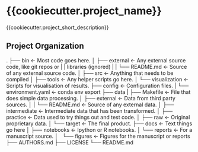 {{cookiecutter.project_name}}
==============================

{{cookiecutter.project_short_description}}

Project Organization
--------------------
  .
  ├── bin                   <- Most code goes here.
  │   ├── external          <- Any external source code, like git repos or
  |   |                        libraries (ignored)
  |   |   └── README.md     <- Source of any external source code.
  │   ├── src               <- Anything that needs to be compiled
  │   ├── tools             <- Any helper scripts go here.
  │   └── visualization     <- Scripts for visualisation of results.
  ├── config                <- Configuration files.
  |   └── environment.yaml  <- conda env export
  ├── data
  |   ├── Makefile          <- File that does simple data processing.
  │   ├── external          <- Data from third party sources.
  │   |   └── README.md     <- Source of any external data.
  │   ├── intermediate      <- Intermediate data that has been transformed.
  │   ├── practice          <- Data used to try things out and test code.
  │   ├── raw               <- Original proprietary data.
  │   └── target            <- The final product.
  ├── docs                  <- Text things go here
  │   ├── notebooks         <- Ipython or R notebooks.
  │   └── reports           <- For a manuscript source.
  │       └── figures       <- Figures for the manuscript or reports
  ├── AUTHORS.md
  ├── LICENSE
  └── README.md
